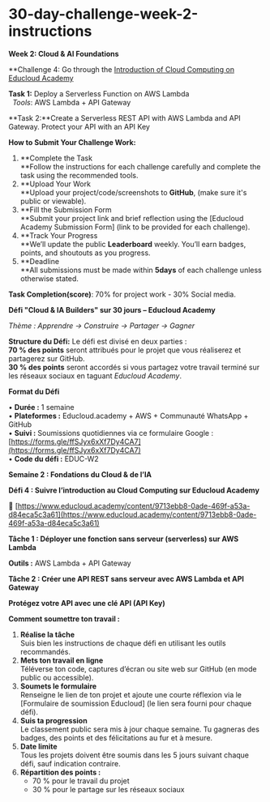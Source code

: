 # 30-day-challenge-week-2-instructions
**Week 2: Cloud & AI Foundations** 

**Challenge 4: Go through the [Introduction of Cloud Computing on Educloud Academy](https://www.educloud.academy/content/9713ebb8-0ade-469f-a53a-d84eca5c3a61)  
  
**Task 1:** Deploy a Serverless Function on AWS Lambda  
  _Tools_: AWS Lambda + API Gateway

**Task 2:**Create a Serverless REST API with AWS Lambda and API Gateway. Protect your API with an API Key  
  
**How to Submit Your Challenge Work:**

1.  **Complete the Task  
    **Follow the instructions for each challenge carefully and complete the task using the recommended tools.
2.  **Upload Your Work  
    **Upload your project/code/screenshots to **GitHub**, (make sure it's public or viewable).
3.  **Fill the Submission Form  
    **Submit your project link and brief reflection using the \[Educloud Academy Submission Form\] (link to be provided for each challenge).
4.  **Track Your Progress  
    **We’ll update the public **Leaderboard** weekly. You’ll earn badges, points, and shoutouts as you progress.
5.  **Deadline  
    **All submissions must be made within **5days** of each challenge unless otherwise stated.

**Task Completion(score)**: 70% for project work - 30% Social media.

**Défi "Cloud & IA Builders" sur 30 jours – Educloud Academy**

_Thème : Apprendre → Construire → Partager → Gagner_

**Structure du Défi:** Le défi est divisé en deux parties :  
**70 % des points** seront attribués pour le projet que vous réaliserez et partagerez sur GitHub.  
**30 % des points** seront accordés si vous partagez votre travail terminé sur les réseaux sociaux en taguant _Educloud Academy_.

**Format du Défi**

• **Durée :** 1 semaine  
• **Plateformes :** Educloud.academy + AWS + Communauté WhatsApp + GitHub  
• **Suivi :** Soumissions quotidiennes via ce formulaire Google : [https://forms.gle/ffSJyx6xXf7Dy4CA7](https://forms.gle/ffSJyx6xXf7Dy4CA7)  
• **Code du défi :** EDUC-W2  

**Semaine 2 : Fondations du Cloud & de l’IA**

**Défi 4 : Suivre l’introduction au Cloud Computing sur Educloud Academy**

🔗 [https://www.educloud.academy/content/9713ebb8-0ade-469f-a53a-d84eca5c3a61](https://www.educloud.academy/content/9713ebb8-0ade-469f-a53a-d84eca5c3a61)

**Tâche 1 : Déployer une fonction sans serveur (serverless) sur AWS Lambda**

**Outils :** AWS Lambda + API Gateway

**Tâche 2 : Créer une API REST sans serveur avec AWS Lambda et API Gateway**

**Protégez votre API avec une clé API (API Key)**

  
**Comment soumettre ton travail :**

1.  **Réalise la tâche**  
    Suis bien les instructions de chaque défi en utilisant les outils recommandés.
2.  **Mets ton travail en ligne**  
    Téléverse ton code, captures d’écran ou site web sur GitHub (en mode public ou accessible).
3.  **Soumets le formulaire**  
    Renseigne le lien de ton projet et ajoute une courte réflexion via le \[Formulaire de soumission Educloud\] (le lien sera fourni pour chaque défi).
4.  **Suis ta progression**  
    Le classement public sera mis à jour chaque semaine. Tu gagneras des badges, des points et des félicitations au fur et à mesure.
5.  **Date limite**  
    Tous les projets doivent être soumis dans les 5 jours suivant chaque défi, sauf indication contraire.
6.  **Répartition des points :**
    *   70 % pour le travail du projet
    *   30 % pour le partage sur les réseaux sociaux
